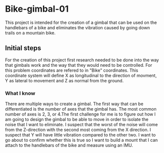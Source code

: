 # Bike-gimbal-01
This project is intended for the creation of a gimbal that can be used on the handlebars of a bike and eliminates the vibration caused by going down trails on a mountain bike.
## Initial steps
For the creation of this project first research needed to be done into the way that gimbals work and the way that they would need to be controlled. For this problem coordinates are refered to in "Bike" coordinates. This coordinate system will define X as longitudinal to the direction of movment, Y as lateral to movement and Z as normal from the ground.
### What I know
There are multiple ways to create a gimbal. The first way that can be differentiated is the number of axes that the gimbal has. The most common number of axes is 2, 3, or 4.The first challenge for me is to figure out how I am going to design the gimbal to be able to move in order to isolate the noise that I want to eliminate. I suspect that the worst of the noise will come from the Z-direction with the second most coming from the X direction. I suspect that Y will have little vibration compared to the other two. I want to go about to confirm whether this is true so I want to build a mount that I can attach to the handlebars of the bike and measure using an IMU.
